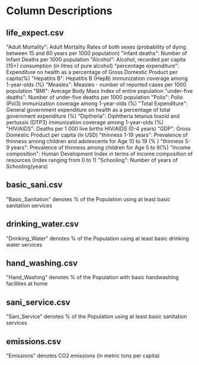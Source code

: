 # Column Descriptions

## life_expect.csv
"Adult Mortality": Adult Mortality Rates of both sexes (probability of dying between 15 and 60 years per 1000 population)
"infant deaths": Number of Infant Deaths per 1000 population
"Alcohol": Alcohol, recorded per capita (15+) consumption (in litres of pure alcohol)
"percentage expenditure": Expenditure on health as a percentage of Gross Domestic Product per capita(%)
"Hepatitis B": Hepatitis B (HepB) immunization coverage among 1-year-olds (%)
"Measles": Measles - number of reported cases per 1000 population
"BMI": Average Body Mass Index of entire population
"under-five deaths": Number of under-five deaths per 1000 population
"Polio": Polio (Pol3) immunization coverage among 1-year-olds (%)
"Total Expenditure": General government expenditure on health as a percentage of total government expenditure (%)
"Diptheria": Diphtheria tetanus toxoid and pertussis (DTP3) immunization coverage among 1-year-olds (%)
"HIV/AIDS": Deaths per 1 000 live births HIV/AIDS (0-4 years)
"GDP": Gross Domestic Product per capita (in USD)
"thinness 1-19 years": Prevalence of thinness among children and adolescents for Age 10 to 19 (% )
"thinness 5-9 years": Prevalence of thinness among children for Age 5 to 9(%)
"Income composition": Human Development Index in terms of income composition of resources (index ranging from 0 to 1)
"Schooling": Number of years of Schooling(years)

## basic_sani.csv
"Basic_Sanitation" denotes % of the Population using at least basic sanitation services

## drinking_water.csv
"Drinking_Water" denotes % of the Population using at least basic drinking water services

## hand_washing.csv
"Hand_Washing" denotes % of the Population with basic handwashing facilities at home

## sani_service.csv
"Sani_Service" denotes % of the Population using at least basic sanitation services

## emissions.csv
"Emissions" denotes CO2 emissions (in metric tons per capita)